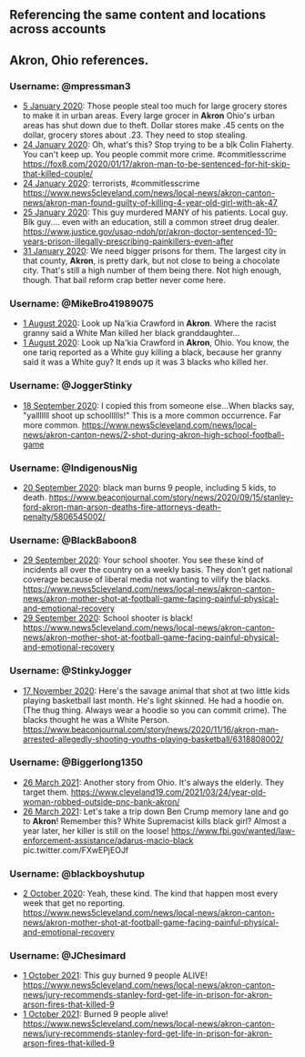 ## Referencing the same content and locations across accounts

## Akron, Ohio references.
### Username: @mpressman3
* [ 5 January 2020](https://web.archive.org/web/20200110092144/https://twitter.com/mpressman3/status/1213672637655851008): Those people steal too much for large grocery stores to make it in urban areas. Every large grocer in **Akron** Ohio's urban areas has shut down due to theft. Dollar stores make .45 cents on the dollar, grocery stores about .23. They need to stop stealing.
* [24 January 2020](https://web.archive.org/web/20200124095732/https://twitter.com/mpressman3/status/1220645976828010496): Oh, what's this? Stop trying to be a blk Colin Flaherty. You can't keep up. You people commit more crime.  #commitlesscrime  https://fox8.com/2020/01/17/akron-man-to-be-sentenced-for-hit-skip-that-killed-couple/
* [24 January 2020](https://web.archive.org/web/20200124113738/https://twitter.com/mpressman3/status/1220669941373898752): terrorists,  #commitlesscrime  https://www.news5cleveland.com/news/local-news/akron-canton-news/akron-man-found-guilty-of-killing-4-year-old-girl-with-ak-47
* [25 January 2020](https://web.archive.org/web/20200125052521/https://twitter.com/mpressman3/status/1220936917031837696): This guy murdered MANY of his patients. Local guy. Blk guy.... even with an education, still a common street drug dealer. https://www.justice.gov/usao-ndoh/pr/akron-doctor-sentenced-10-years-prison-illegally-prescribing-painkillers-even-after
* [31 January 2020](https://web.archive.org/web/20200201075954/https://twitter.com/mpressman3/status/1223126398107312129): We need bigger prisons for them. The largest city in that county, **Akron**, is pretty dark, but not close to being a chocolate city.  That's still a high number of them being there. Not high enough, though. That bail reform crap better never come here. 

### Username: @MikeBro41989075
* [ 1 August 2020](https://web.archive.org/web/20200801054454/https://twitter.com/MikeBro41989075/status/1289436720887291904): Look up Na'kia Crawford in **Akron**. Where the racist granny said a White Man killed her black granddaughter...
* [ 1 August 2020](https://web.archive.org/web/20200801054306/https://twitter.com/MikeBro41989075/status/1289436422043242496): Look up Na'kia Crawford in **Akron**, Ohio. You know, the one tariq reported as a White guy killing a black, because her granny said it was a White guy? It ends up it was 3 blacks who killed her.

### Username: @JoggerStinky
* [18 September 2020](https://web.archive.org/web/20200918021659/https://twitter.com/JoggerStinky/status/1306778976698982402): I copied this from someone else...When blacks say, "yalllllll shoot up schoollllls!" This is a more common occurrence. Far more common. https://www.news5cleveland.com/news/local-news/akron-canton-news/2-shot-during-akron-high-school-football-game 

### Username: @IndigenousNig
* [20 September 2020](https://web.archive.org/web/20200920092535/https://twitter.com/IndigenousNig/status/1307611783486676993): black man burns 9 people, including 5 kids, to death. https://www.beaconjournal.com/story/news/2020/09/15/stanley-ford-akron-man-arson-deaths-fire-attorneys-death-penalty/5806545002/

### Username: @BlackBaboon8
* [29 September 2020](https://web.archive.org/web/20200929220357/https://twitter.com/BlackBaboon8/status/1311051258132865024): Your school shooter. You see these kind of incidents all over the country on a weekly basis. They don't get national coverage because of liberal media not wanting to vilify the blacks. https://www.news5cleveland.com/news/local-news/akron-canton-news/akron-mother-shot-at-football-game-facing-painful-physical-and-emotional-recovery
* [29 September 2020](https://web.archive.org/web/20200929221521/https://twitter.com/BlackBaboon8/status/1311050862559719425): School shooter is black! https://www.news5cleveland.com/news/local-news/akron-canton-news/akron-mother-shot-at-football-game-facing-painful-physical-and-emotional-recovery

### Username: @StinkyJogger
* [17 November 2020](https://web.archive.org/web/20201117040247/https://twitter.com/StinkyJogger/status/1328542233042284544): Here's the savage animal that shot at two little kids playing basketball last month. He's light skinned. He had a hoodie on. (The thug thing. Always wear a hoodie so you can commit crime). The blacks thought he was a White Person. https://www.beaconjournal.com/story/news/2020/11/16/akron-man-arrested-allegedly-shooting-youths-playing-basketball/6318808002/

### Username: @Biggerlong1350
* [26 March 2021](https://web.archive.org/web/20210326070751/https://twitter.com/Biggerlong1350/status/1375284870641983488): Another story from Ohio. It's always the elderly. They target them. https://www.cleveland19.com/2021/03/24/year-old-woman-robbed-outside-pnc-bank-akron/
* [26 March 2021](https://web.archive.org/web/20210326070232/https://twitter.com/Biggerlong1350/status/1375284561337180161): Let's take a trip down Ben Crump memory lane and go to **Akron**! Remember this? White Supremacist kills black girl? Almost a year later, her killer is still on the loose!  https://www.fbi.gov/wanted/law-enforcement-assistance/adarus-macio-black  pic.twitter.com/FXwEPjEOJf

### Username: @blackboyshutup
* [ 2 October 2020](https://web.archive.org/web/20201002100715/https://twitter.com/blackboyshutup/status/1311883782073524230): Yeah, these kind. The kind that happen most every week that get no reporting. https://www.news5cleveland.com/news/local-news/akron-canton-news/akron-mother-shot-at-football-game-facing-painful-physical-and-emotional-recovery

### Username: @JChesimard
* [ 1 October 2021](https://web.archive.org/web/20211003001752/https://twitter.com/JChesimard/status/1444016980361678868): This guy burned 9 people ALIVE! https://www.news5cleveland.com/news/local-news/akron-canton-news/jury-recommends-stanley-ford-get-life-in-prison-for-akron-arson-fires-that-killed-9
* [ 1 October 2021](https://web.archive.org/web/20211001184615/https://twitter.com/JChesimard/status/1444010775132188674): Burned 9 people alive! https://www.news5cleveland.com/news/local-news/akron-canton-news/jury-recommends-stanley-ford-get-life-in-prison-for-akron-arson-fires-that-killed-9

